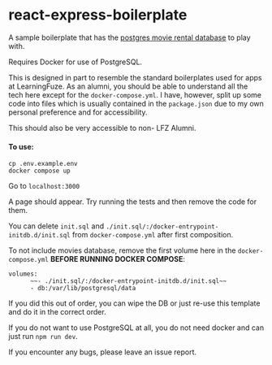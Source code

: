 # react-express-boilerplate

A sample boilerplate that has the [postgres movie rental database](https://www.postgresqltutorial.com/postgresql-sample-database/) to play with.

Requires Docker for use of PostgreSQL.

This is designed in part to resemble the standard boilerplates used for apps at LearningFuze. As an alumni, you should be able to understand all the tech here except for the `docker-compose.yml`. I have, however, split up some code into files which is usually contained in the `package.json` due to my own personal preference and for accessibility. 

This should also be very accessible to non- LFZ Alumni. 

#### To use:

```
cp .env.example.env
docker compose up
```

Go to `localhost:3000`

A page should appear. Try running the tests and then remove the code for them.

You can delete `init.sql` and `./init.sql/:/docker-entrypoint-initdb.d/init.sql` from `docker-compose.yml` after first composition.

To not include movies database, remove the first volume here in the `docker-compose.yml` **BEFORE RUNNING DOCKER COMPOSE**:
```
volumes:
      ~~- ./init.sql/:/docker-entrypoint-initdb.d/init.sql~~
      - db:/var/lib/postgresql/data
```
If you did this out of order, you can wipe the DB or just re-use this template and do it in the correct order.

If you do not want to use PostgreSQL at all, you do not need docker and can just run `npm run dev`.

If you encounter any bugs, please leave an issue report.
